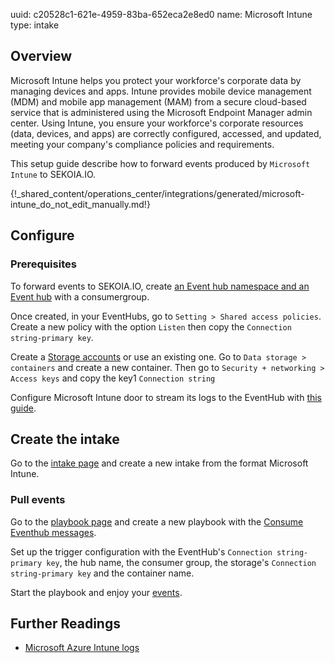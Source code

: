 uuid: c20528c1-621e-4959-83ba-652eca2e8ed0
name: Microsoft Intune
type: intake

## Overview

Microsoft Intune helps you protect your workforce's corporate data by managing devices and apps. Intune provides mobile device management (MDM) and mobile app management (MAM) from a secure cloud-based service that is administered using the Microsoft Endpoint Manager admin center. Using Intune, you ensure your workforce's corporate resources (data, devices, and apps) are correctly configured, accessed, and updated, meeting your company's compliance policies and requirements.

This setup guide describe how to forward events produced by `Microsoft Intune` to SEKOIA.IO.

{!_shared_content/operations_center/integrations/generated/microsoft-intune_do_not_edit_manually.md!}

## Configure

### Prerequisites

To forward events to SEKOIA.IO, create [an Event hub namespace and an Event hub](https://docs.microsoft.com/en-us/azure/event-hubs/event-hubs-create) with a consumergroup.

Once created, in your EventHubs, go to `Setting > Shared access policies`.
Create a new policy with the option `Listen` then copy the `Connection string-primary key`.

Create a [Storage accounts](https://docs.microsoft.com/en-us/azure/storage/common/storage-account-create) or use an existing one. Go to `Data storage > containers` and create a new container.
Then go to `Security + networking > Access keys` and copy the key1 `Connection string`

Configure Microsoft Intune door to stream its logs to the EventHub with [this guide](https://learn.microsoft.com/en-us/mem/intune/fundamentals/review-logs-using-azure-monitor).

## Create the intake

Go to the [intake page](https://app.sekoia.io/operations/intakes) and create a new intake from the format Microsoft Intune.

### Pull events

Go to the [playbook page](https://app.sekoia.io/operations/playbooks) and create a new playbook with the [Consume Eventhub messages](../../../automate/library/microsoft-azure.md#consume-eventhub-messages). 

Set up the trigger configuration with the EventHub's `Connection string-primary key`, the hub name, the consumer group, the storage's `Connection string-primary key` and the container name.

Start the playbook and enjoy your [events](https://app.sekoia.io/operations/events).

## Further Readings

- [Microsoft Azure Intune logs](https://learn.microsoft.com/en-us/mem/intune/fundamentals/review-logs-using-azure-monitor)
